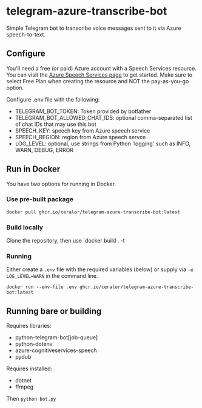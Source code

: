 # telegram-azure-transcribe-bot

Simple Telegram bot to transcribe voice messages sent to it via Azure speech-to-text.

## Configure

You'll need a free (or paid) Azure account with a Speech Services resource. You can visit the [Azure Speech Services page](https://azure.microsoft.com/en-us/products/ai-services/ai-speech) to get started. Make sure to select Free Plan when creating the resource and NOT the pay-as-you-go option.

Configure .env file with the following:
 - TELEGRAM_BOT_TOKEN: Token provided by botfather
 - TELEGRAM_BOT_ALLOWED_CHAT_IDS: optional comma-separated list of chat IDs that may use this bot
 - SPEECH_KEY: speech key from Azure speech service
 - SPEECH_REGION: region from Azure speech servce
 - LOG_LEVEL: optional, use strings from Python 'logging' such as INFO, WARN, DEBUG, ERROR

## Run in Docker

You have two options for running in Docker.

### Use pre-built package

`docker pull ghcr.io/ceralor/telegram-azure-transcribe-bot:latest`

### Build locally

Clone the repository, then use `docker build . -t <insert-local-image-name>

### Running

Either create a `.env` file with the required variables (below) or supply via `-e LOG_LEVEL=WARN` in the command line.

`docker run --env-file .env ghcr.io/ceralor/telegram-azure-transcribe-bot:latest`

## Running bare or building

Requires libraries:
 - python-telegram-bot[job-queue]
 - python-dotenv
 - azure-cognitiveservices-speech
 - pydub

Requires installed:
 - dotnet
 - ffmpeg

Then `python bot.py`